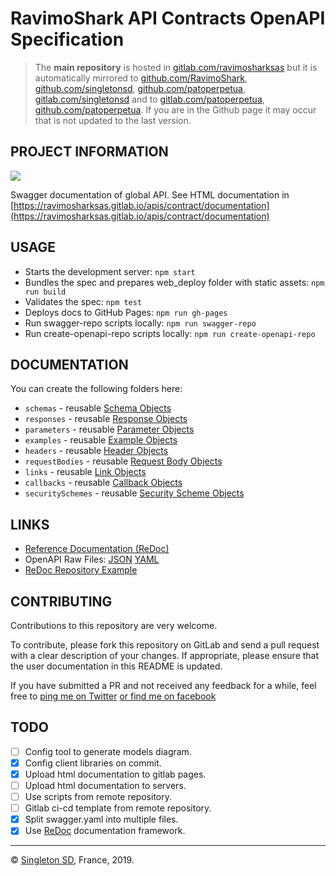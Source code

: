 # RavimoShark API Contracts OpenAPI Specification

> The **main repository** is hosted in [gitlab.com/ravimosharksas](https://gitlab.com/ravimosharksas/apis/contract/documentation.git) but it is automatically mirrored to [github.com/RavimoShark](https://github.com/RavimoShark/apis-contract-documentation.git), [github.com/singletonsd](https://github.com/singletonsd/ravimosharksas-apis-contract-documentation.git), [github.com/patoperpetua](https://github.com/patoperpetua/ravimosharksas-apis-contract-documentation.git), [gitlab.com/singletonsd](https://gitlab.com/singletonsd/ravimosharksas/apis/contract/documentation.git) and to [gitlab.com/patoperpetua](https://gitlab.com/patoperpetua/ravimosharksas-apis-contract-documentation.git), [github.com/patoperpetua](https://github.com/patoperpetua/ravimosharksas-apis-contract-documentation.git). If you are in the Github page it may occur that is not updated to the last version.

## PROJECT INFORMATION

<img src="http://online.swagger.io/validator?url=https://ravimosharksas.gitlab.io/apis/contract/documentation/openapi.json">

Swagger documentation of global API. See HTML documentation in
[https://ravimosharksas.gitlab.io/apis/contract/documentation](https://ravimosharksas.gitlab.io/apis/contract/documentation)

## USAGE

- Starts the development server: `npm start`
- Bundles the spec and prepares web_deploy folder with static assets: `npm run build`
- Validates the spec: `npm test`
- Deploys docs to GitHub Pages: `npm run gh-pages`
- Run swagger-repo scripts locally: `npm run swagger-repo`
- Run create-openapi-repo scripts locally: `npm run create-openapi-repo`

## DOCUMENTATION

You can create the following folders here:

- `schemas` - reusable [Schema Objects](https://github.com/OAI/OpenAPI-Specification/blob/master/versions/3.0.0.md#schemaObject)
- `responses` - reusable [Response Objects](https://github.com/OAI/OpenAPI-Specification/blob/master/versions/3.0.0.md#responseObject)
- `parameters` - reusable [Parameter Objects](https://github.com/OAI/OpenAPI-Specification/blob/master/versions/3.0.0.md#parameterObject)
- `examples` - reusable [Example Objects](https://github.com/OAI/OpenAPI-Specification/blob/master/versions/3.0.0.md#exampleObject)
- `headers` - reusable [Header Objects](https://github.com/OAI/OpenAPI-Specification/blob/master/versions/3.0.0.md#headerObject)
- `requestBodies` - reusable [Request Body Objects](https://github.com/OAI/OpenAPI-Specification/blob/master/versions/3.0.0.md#requestBodyObject)
- `links` - reusable [Link Objects](https://github.com/OAI/OpenAPI-Specification/blob/master/versions/3.0.0.md#linkObject)
- `callbacks` - reusable [Callback Objects](https://github.com/OAI/OpenAPI-Specification/blob/master/versions/3.0.0.md#callbackObject)
- `securitySchemes` - reusable [Security Scheme Objects](https://github.com/OAI/OpenAPI-Specification/blob/master/versions/3.0.0.md#securitySchemeObject)

## LINKS

- [Reference Documentation (ReDoc)](https://ravimosharksas.github.io/apis/)
- OpenAPI Raw Files: [JSON](https://ravimosharksas.gitlab.io/apis/global/documentation/openapi.json) [YAML](https://ravimosharksas.gitlab.io/apis/global/documentation/openapi.yaml)
- [ReDoc Repository Example](https://github.com/Rebilly/RebillyAPI)

## CONTRIBUTING

Contributions to this repository are very welcome.

To contribute, please fork this repository on GitLab and send a pull request with a clear description of your changes. If appropriate, please ensure that the user documentation in this README is updated.

If you have submitted a PR and not received any feedback for a while, feel free to [ping me on Twitter](https://twitter.com/patoperpetua) [or find me on facebook](https://www.facebook.com/pato.arg)

## TODO

- [ ] Config tool to generate models diagram.
- [X] Config client libraries on commit.
- [X] Upload html documentation to gitlab pages.
- [ ] Upload html documentation to servers.
- [ ] Use scripts from remote repository.
- [ ] Gitlab ci-cd template from remote repository.
- [X] Split swagger.yaml into multiple files.
- [X] Use [ReDoc](https://github.com/Redocly/redoc) documentation framework.

----------------------

© [Singleton SD](http://www.singletonsd.com), France, 2019.
